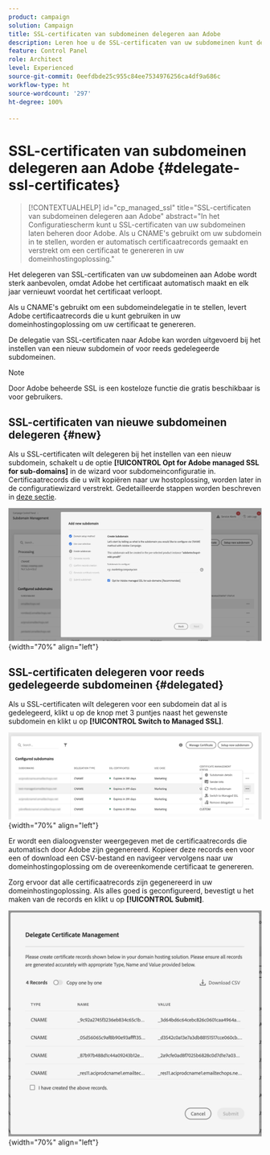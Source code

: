 ```yaml
---
product: campaign
solution: Campaign
title: SSL-certificaten van subdomeinen delegeren aan Adobe
description: Leren hoe u de SSL-certificaten van uw subdomeinen kunt delegeren aan Adobe
feature: Control Panel
role: Architect
level: Experienced
source-git-commit: 0eefdbde25c955c84ee7534976256ca4df9a686c
workflow-type: ht
source-wordcount: '297'
ht-degree: 100%

---
```


# SSL-certificaten van subdomeinen delegeren aan Adobe {#delegate-ssl-certificates}

>[!CONTEXTUALHELP]
>id="cp_managed_ssl"
>title="SSL-certificaten van subdomeinen delegeren aan Adobe"
>abstract="In het Configuratiescherm kunt u SSL-certificaten van uw subdomeinen laten beheren door Adobe. Als u CNAME&#39;s gebruikt om uw subdomein in te stellen, worden er automatisch certificaatrecords gemaakt en verstrekt om een certificaat te genereren in uw domeinhostingoplossing."

Het delegeren van SSL-certificaten van uw subdomeinen aan Adobe wordt sterk aanbevolen, omdat Adobe het certificaat automatisch maakt en elk jaar vernieuwt voordat het certificaat verloopt.

Als u CNAME&#39;s gebruikt om een subdomeindelegatie in te stellen, levert Adobe certificaatrecords die u kunt gebruiken in uw domeinhostingoplossing om uw certificaat te genereren.

De delegatie van SSL-certificaten naar Adobe kan worden uitgevoerd bij het instellen van een nieuw subdomein of voor reeds gedelegeerde subdomeinen.

>[!NOTE]
>
>Door Adobe beheerde SSL is een kosteloze functie die gratis beschikbaar is voor gebruikers.

## SSL-certificaten van nieuwe subdomeinen delegeren {#new}

Als u SSL-certificaten wilt delegeren bij het instellen van een nieuw subdomein, schakelt u de optie **[!UICONTROL Opt for Adobe managed SSL for sub-domains]** in de wizard voor subdomeinconfiguratie in. Certificaatrecords die u wilt kopiëren naar uw hostoplossing, worden later in de configuratiewizard verstrekt. Gedetailleerde stappen worden beschreven in [deze sectie](setting-up-new-subdomain.md).

![](assets/cname-adobe-managed.png){width="70%" align="left"}

## SSL-certificaten delegeren voor reeds gedelegeerde subdomeinen {#delegated}

Als u SSL-certificaten wilt delegeren voor een subdomein dat al is gedelegeerd, klikt u op de knop met 3 puntjes naast het gewenste subdomein en klikt u op **[!UICONTROL Switch to Managed SSL]**.

![](assets/delegate-ssl-list.png){width="70%" align="left"}

Er wordt een dialoogvenster weergegeven met de certificaatrecords die automatisch door Adobe zijn gegenereerd. Kopieer deze records een voor een of download een CSV-bestand en navigeer vervolgens naar uw domeinhostingoplossing om de overeenkomende certificaat te genereren.

Zorg ervoor dat alle certificaatrecords zijn gegenereerd in uw domeinhostingoplossing. Als alles goed is geconfigureerd, bevestigt u het maken van de records en klikt u op **[!UICONTROL Submit]**.

![](assets/delegate-ssl.png){width="70%" align="left"}
